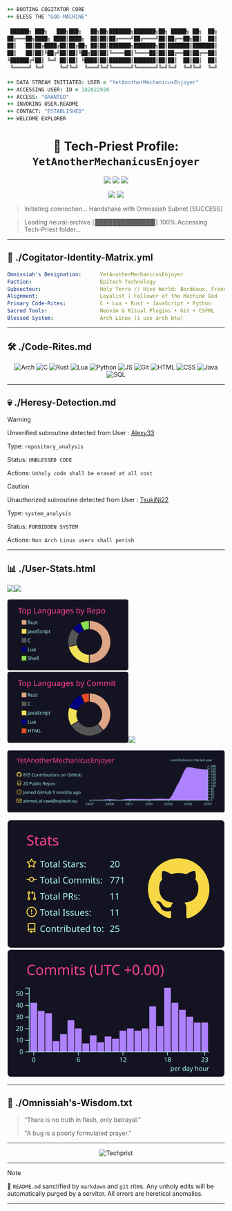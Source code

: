 <!-- README.md - GitHub/Cogitator Profile for YetAnotherMechanicusEnjoyer -->

```coffeescript
++ BOOTING COGITATOR CORE
++ BLESS THE "GOD-MACHINE"
  
 ██████╗ ███╗   ███╗███╗   ██╗██╗███████╗███████╗██╗ █████╗ ██╗  ██╗
██╔═══██╗████╗ ████║████╗  ██║██║██╔════╝██╔════╝██║██╔══██╗██║  ██║
██║   ██║██╔████╔██║██╔██╗ ██║██║███████╗███████╗██║███████║███████║
██║   ██║██║╚██╔╝██║██║╚██╗██║██║╚════██║╚════██║██║██╔══██║██╔══██║
╚██████╔╝██║ ╚═╝ ██║██║ ╚████║██║███████║███████║██║██║  ██║██║  ██║
 ╚═════╝ ╚═╝     ╚═╝╚═╝  ╚═══╝╚═╝╚══════╝╚══════╝╚═╝╚═╝  ╚═╝╚═╝  ╚═╝

++ DATA STREAM INITIATED: USER = "YetAnotherMechanicusEnjoyer"
++ ACCESSING USER: ID = 182822920
++ ACCESS: "GRANTED"
++ INVOKING USER.README
++ CONTACT: "ESTABLISHED"
++ WELCOME EXPLORER
```

<h1 align="center">🔧 Tech-Priest Profile: <code>YetAnotherMechanicusEnjoyer</code></h1>

<p align="center">
  <img src="https://komarev.com/ghpvc/?username=YetAnotherMechanicusEnjoyer&label=Cogitator+Scans&color=ff0000&style=flat-square">
  <img src="https://img.shields.io/badge/Machine%20Spirit-Stable%E2%9C%94-00ff99?style=flat-square">
  <img src="https://img.shields.io/badge/Purity%20Seal-Valid-red?style=flat-square">
</p>
<p align="center">
  <a href="https://discordapp.com/users/391279107733848085"><img src="https://img.shields.io/badge/Discord-%235865F2.svg?&logo=discord&logoColor=white"></a>
  <a href="https://www.linkedin.com/in/ahmed-al-rawi-372676259/"><img src="https://custom-icon-badges.demolab.com/badge/LinkedIn-0A66C2?logo=linkedin-white&logoColor=fff"></a>
</p>

> Initiating connection... Handshake with Omnissiah Subnet [SUCCESS]

> Loading neural-archive ⟦██████████████⟧ 100% Accessing Tech-Priest folder...

---

## 🧠 ./Cogitator-Identity-Matrix.yml

```yaml
Omnissiah's Designation:      YetAnotherMechanicusEnjoyer
Faction:                      Epitech Technology
Subsecteur:                   Holy Terra // Hive World: Bordeaux, France
Alignment:                    Loyalist | Follower of the Machine God
Primary Code-Rites:           C • Lua • Rust • JavaScript • Python
Sacred Tools:                 Neovim & Ritual Plugins • Git • CSFML
Blessed System:               Arch Linux (i use arch btw)
```

---

## 🛠️ ./Code-Rites.md
<p align="center"> <img alt="Arch" src="https://img.icons8.com/?size=100&id=7seppVX8x2nf&format=png&color=000000" height="45" width="45"> <img alt="C" src="https://upload.wikimedia.org/wikipedia/commons/1/19/C_Logo.png" height="47" width="43"> <img alt="Rust" src="https://img.icons8.com/?size=100&id=U41Than0pWOW&format=png&color=FF4D00" height="50" width="50"> <img alt="Lua" src="https://img.icons8.com/?size=100&id=vFFJFfHoOHvj&format=png&color=000000" height="50" width="50"> <img alt="Python" src="https://cdn.jsdelivr.net/gh/devicons/devicon/icons/python/python-original.svg" height="50" width="50"> <img alt="JS" src="https://img.icons8.com/?size=100&id=108784&format=png&color=000000" height="50" width="50"> <img alt="Git" src="https://img.icons8.com/?size=100&id=20906&format=png&color=000000" height="50" width="50"> <img alt="HTML" src="https://img.icons8.com/?size=100&id=20909&format=png&color=000000" height="50" width="50"> <img alt="CSS" src="https://img.icons8.com/?size=100&id=7gdY5qNXaKC0&format=png&color=000000" height="50" width="50"> <img alt="Java" src="https://i.ibb.co/Y4V0q2kF/java.png" height="42" width="38"> <img alt="SQL" src="https://i.ibb.co/0P7m7Ph/mysql.png" height="45" width="45"> </p>

---

## 💀 ./Heresy-Detection.md
> [!WARNING]
> Unverified subroutine detected from User : [Alexy33](https://github.com/Alexy33)
> 
> Type: `repository_analysis`
>
> Status: `UNBLESSED CODE`
>
> Actions: `Unholy code shall be erased at all cost`

> [!CAUTION]
> Unauthorized subroutine detected from User : [TsukiNi22](https://github.com/TsukiNi22)
>
> Type: `system_analysis`
>
> Status: `FORBIDDEN SYSTEM`
>
> Actions: `Non Arch Linux users shall perish`

---

## 📊 ./User-Stats.html
<img src="https://github-readme-stats.vercel.app/api?username=YetAnotherMechanicusEnjoyer&theme=radical&show_icons=true&hide_border=true&count_private=true"><img src="https://github-readme-streak-stats.herokuapp.com/?user=YetAnotherMechanicusEnjoyer&theme=radical&hide_border=true">

<img src="./profile-summary-card-output/radical/1-repos-per-language.svg" height="165"><img src="./profile-summary-card-output/radical/2-most-commit-language.svg" height="165"><img src="https://github-readme-stats.vercel.app/api/top-langs/?username=YetAnotherMechanicusEnjoyer&theme=radical&show_icons=true&hide_border=true&layout=compact" height="165">

<img src="./profile-summary-card-output/radical/0-profile-details.svg">

<img src="./profile-summary-card-output/radical/3-stats.svg"><img src="./profile-summary-card-output/radical/4-productive-time.svg">

---

## 📜 ./Omnissiah's-Wisdom.txt
> “There is no truth in flesh, only betrayal.”
> 
> "A bug is a poorly formulated prayer."

---

<p align="center"> <img src="https://64.media.tumblr.com/b92ee183a5914d030ddbfd149aa90d9c/tumblr_nxe14k0dGL1tzqkfdo1_540.gifv" alt="Techprist" width="300" /> </p>

---

> [!NOTE]
> 🧾 `README.md` sanctified by `markdown` and `git` rites. Any unholy edits will be automatically purged by a servitor. All errors are heretical anomalies.

---
